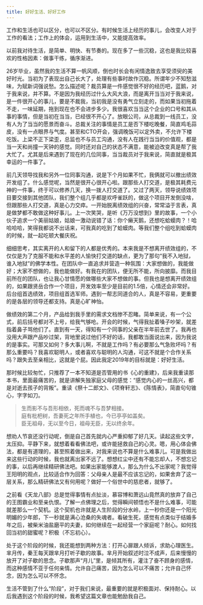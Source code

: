 ```yaml
---
title: 好好生活、好好工作
---
```

工作和生活也可以区分，也可以不区分。有时候生活上经历的事儿，会改变人对于工作的看法；工作上的体会，运用到生活中，又能提高效率。

以前我对待生活，是简单、明快、有节奏的。现在多了一些沉稳，这也是我比较喜欢的性格因素：做事干练，循序渐进。

26岁毕业，虽然我的生活不算一帆风顺，倒也时长会有闲情逸致去享受须臾的美好时光。当初为了表现出自己长大了，处理有些事时故作沉稳。所谓年少不知愁滋味，为赋新词强说愁。怎么描述呢？裁员算是一件感觉很不好的经历吧，蓝鹅，对于我来说，并不算。不是因为我经历过什么大风大浪，而是离开当当对于我来说，是一件很开心的事儿，要是不裁我，当初我是没有勇气立刻走的，而如果当初拖着不走，一味延期，拖到现在也不会进步多少。我很喜欢当当这个企业的口号和其从事的事情，但是当初在当当，已经很不开心了。放眼公司，从总裁到一线员工，没有人为了当当的愿景而奋斗。总裁关注的事情是员工是否下楼吃晚餐，简直鸡毛蒜皮，没有一点眼界与气度。甚至和CTO开会，强调晚饭可以定外卖，不允许下楼吃饭。上梁不正下梁歪，总监也不与员工沟通，没有人在践行当当的价值观，都是当一天和尚撞一天钟的感觉。同时还对自己的状态不满意，能被迫改变真是帮了我大忙了。尤其是后来遇到了现在的几位同事，当当裁员对于我来说，简直就是极其幸运的一件事了。   

前几天领导找我和另外一位同事沟通，说是下个月如果不忙，我俩就可以撤出绩效开发组了。什么感觉呢，当然是很开心很开心啦。跟那些人打交道，是极其耗费元神的一件事，终于可以修养几天，换一拨人打交道了。又过了两天，领导说绩效项目要交接到其他团队，我们整个组几乎都是欢呼雀跃的，做这个项目开发倒没啥，但跟那些人打交道，真是心力交瘁。一开始脱离绩效组的兴奋，常常溢于言表，真是做梦都不敢做这种好事儿。上一次笑哭，是听《万万没想到》里的故事，一个小伙子追求一个美丽姑娘，姑娘一激动说错了话：你个癞天鹅，还想吃蛤蟆肉？！哈哈哈哈，笑得我都说不出话来，可我真的吃到了蛤蟆肉。等我们整个组吃到蛤蟆肉的时候，就一起吃顿大餐庆祝。

细细思考，其实离开的人和留下的人都是优秀的。本来我是不想离开绩效组的，不仅仅是为了克服不能和水平差的人愉快打交道的缺点，更为了那句“我不入地狱，谁入地狱”的佛学本性。在团队中一直追求并营造一种氛围：大家想做的，我能做好；大家不想做的，我也能做好。有我在的团队，便无所不能，所向披靡。而我目前所在的团队，也让我心甘情愿的做哪些大家不想做的事。但我也是想离开绩效组的，如果跟贤岳合作一个项目，开发效率至少是目前的1.5倍，心情还会非常好。后台组首选绩效，项目组首选军师。遇到一帮志同道合的人，真是不容易，更重要的是各层的领导还都支持。真是心旷神怡。

做绩效的第二个月，产品给到我手里的需求文档惨不忍睹。简单来说，有一个公式，前后括号都对不上号，给我气够呛。开会的时候，气得我扯着嗓子吵架，就差指着鼻子骂他们了。直到有一天，得知有一个同事的父亲在半年前去世了。我再也没用大声跟产品吵过架，背地里说过他们不好的话，我都敢当面说出来，因为我说的是事实。可那又如何？多大事儿啊，不就是工作吗？有必要那么气急败坏吗？有那么重要吗？我喜欢聪明人，或者喜欢与聪明的人沟通，可这不就是个合作关系吗？跟失去至亲相比，这就是个屁。因此我定2019年的目标就是：好好生活。

那时候比较匆忙，只推荐了一本不知道是否管用的书《心的重建》，后来我重读那本书，里面最痛苦的，就是讲解失独家庭父母的感觉：“感觉内心的一丝高兴，都是对逝去孩子的背叛”。重读《祭十二郎文》、《项脊轩志》、《陈情表》，简直句句锥心，字字如刀。
> 生而影不与吾形相依，死而魂不与吾梦相接。  
> 庭有枇杷树，吾妻死之年所手植也，今已亭亭如盖矣。  
> 臣无祖母，无以至今日，祖母无臣，无以终余年。  

想劝人节哀还没行动呢，倒是自己首先就内心严重抑郁了好几天。读起这些文字，太压抑。平静下来，就想着看看佛法吧，或许能拯救自己的心灵。嗯，用心体会佛法，都是有道理的，甚至照着做出来，对我来说也不算是什么难事儿。可是我做出来这些行动的时候，我也就离出家不远了。想想红尘中还有不能忘却人，不想忘记的事，以后再继续精研佛法吧。如果出家能够渡人，那么为什么不出家呢？我觉得王阳明的观点，比较适合作为回答：父母亲人是最不应该忘记的，如果舍弃了这一层关系，那么精研佛法又有何用呢？做好一个俗世中的慈悲者，就够了。

之前看《天龙八部》总是觉得事情有点扯淡，慕容博和萧远山竟然真的放弃了自己的王图霸业和至亲仇恨。了解一点佛理之后，觉得瞬间顿悟也不是什么难事，可能就差那么一个契机。这个契机也许就是人生阶段的分水岭，上一秒你还是一个阳光明媚的少年郎，下一秒就是满心沧桑的失魂者。看破生死，感觉有点类似于结婚多年之后，被柴米油盐磨平的夫妻，如何继续在一起经营一个家庭呢？耐心。如何找回当初的甜蜜呢？积极（不忘初心）。

处于这个阶段的时候，我还能想到两种方法：打开心扉跟人倾诉，求助心理医生。芈月传，秦王每天跟芈月打听子歇的故事。芈月开始叙述时泣不成声，后来慢慢的放开了对子歇的思念。子歇那声“月儿”里，是倾其所有，灌注了奋不顾身的感情，而这种感情不亚于任何亲情。允许自己痛苦，因为怎么可以不痛苦；允许自己怀念，因为怎么可以不怀念。

生活不管到了什么“阶段”，对于我们来说，最重要的就是积极面对、保持耐心。以后我遇到这个阶段的时候，我希望这篇文章也能勉励我自己。
